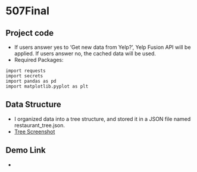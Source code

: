 # 507Final

## Project code

* If users answer yes to ‘Get new data from Yelp?’, Yelp Fusion API will be applied. If users answer no, the cached data will be used.
* Required Packages:
```Pyhthon
import requests
import secrets
import pandas as pd
import matplotlib.pyplot as plt
```

## Data Structure
* I organized data into a tree structure, and stored it in a JSON file named restaurant_tree.json. 
* [Tree Screenshot](https://drive.google.com/file/d/1f0dgDH8j5PbbRuj3tHafWRlQg2mU63ma/view?usp=sharing)

## Demo Link
* 
